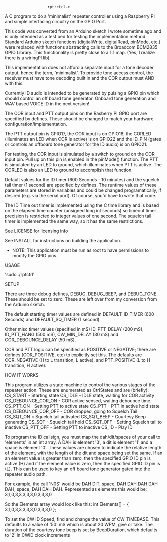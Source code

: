                        rptrctrl.c 

A C program to do a 'minimalist' repeater controller using a 
Raspberry PI and simple interfacing circuitry on the GPIO Port.

This code was converted from an Arduino sketch I wrote sometime
ago and is only intended as a test bed for testing the implementation
method. Standard Arduino sketch functions (digitalWrite, digitalRead, 
pinMode, etc.) were replaced with functions abstracting calls to the
Broadcom BCM2835 GPIO Library. This functionality is pretty close to 
a 1:1 map. (Yes, I realize there is a wiringPI lib).

This implementation does not afford a separate input for a
tone decoder output, hence the term, 'minimalist'. To provide
tone access control, the receiver must have tone decoding
built in and the COR output must AND with this.

Currently ID audio is intended to be generated by pulsing a
GPIO pin which should control an off board tone generator.
Onboard tone generation and WAV based VOICE ID in the next version!

The COR input and PTT output pins on the Rasberry PI GPIO port
are specified by defines. These should be changed to match your
hardware configuration/implementation.

The PTT output pin is GPIO17, the COR input is on GPIO18, the
CORLED (illuminates an LED when COR is active) is on GPIO22 and
the ID_PIN (gates or controls an offboard tone generator for
the ID audio) is on GPIO21.

For testing, the COR input is simulated by a switch to ground 
on the COR input pin. Pull up on this pin is enabled in the
pinMode() function. The PTT is simulated by an LED to ground,
which illuminates when PTT is active. The CORLED is also an LED
to ground to accomplish that function.

Default values for the ID timer (600 Seconds - 10 minutes) and
the squelch tail timer (1 second) are specified by defines.
The runtime values of these parameters are stored in variables
and could be changed programatically, if desired (e.g. via the
serial port). Of course, you'd have to write that code.

The ID Time out timer is implemented using the C time library and
is based on the elapsed time counter (unsigned long int seconds)
so timeout timer precision is restricted to integer values of
one second. The squelch tail timer is implemented the same way,
so it has the same restrictions.

See LICENSE for licensing info

See INSTALL for instructions on building the application.

 * NOTE: This application must be run as root to have permissions to
   modify the GPIO pins.


USAGE 

'sudo ./rptctrl'

SETUP

There are three debug defines, DEBUG, DEBUG_BEEP, and DEBUG_TONE.
These should be set to zero. These are left over from my conversion 
from the Arduino sketch.

The default starting timer values are defined in DEFAULT_ID_TIMER 
(600 Seconds) and DEFAULT_SQ_TIMER (1 second)

Other misc timer values (specified in mS) ID_PTT_DELAY (200 mS),
ID_PTT_HANG (500 mS), CW_MIN_DELAY (30 mS) and COR_DEBOUNCE_DELAY
(50 mS).

COR and PTT logic can be specified as POSITIVE or NEGATIVE; there
are defines (COR_POSITIVE, etc) to explicitly set this. The 
defaults are COR_NEGATIVE (H to L transition, L active), and 
PTT_POSITIVE (L to H transition, H active).

HOW IT WORKS

This program utilizes a state machine to control the various stages
of the repeater action. These are enumerated as CtrlStates and are
(briefly):
  CS_START - Starting state
  CS_IDLE - IDLE state, waiting for COR activity
  CS_DEBOUNCE_COR_ON - COR active sensed, waiting debounce time.
  CS_PTT_ON - Setting PTT to active state
  CS_PTT - PTT in active hold state 
  CS_DEBOUNCE_COR_OFF - COR dropped, going to Squelch Tail
  CS_SQT_ON = Squelch tail activated
  CS_SQT_BEEP - Courtesy Beep generating
  CS_SQT - Squelch tail hold
  CS_SQT_OFF - Setting Squelch tail to inactive
  CS_PTT_OFF - Setting PTT to inactive
  CS_ID - Play ID

To program the ID callsign, you must map the dah/dit/spaces of your call
to 'elements' in an int array. A DAH is element '3', a dit is element
'1' and a space is element '0'. These values are chosen to indicate the
relative length of the element, with the length of the dit and space
being set the same. If an an element value is greater than zero, then
the specified GPIO ID pin is active (H) and if the element value is zero, 
then the specified GPIO ID pin is (L). This can be used to key an off
board tone generator gated into the repeater audio path. 

For example, the call 'N0S' would be DAH DIT, space, DAH DAH DAH DAH DAH, 
space, DAH DAH DAH. Represented as elements this would be:
3,1,0,3,3,3,3,3,0,3,3,3,0

So the Elements array would look like this:
int Elements[] = {
  3,1,0,3,3,3,3,3,0,3,3,3,0
};

To set the CW ID Speed, find and change the value of CW_TIMEBASE. This 
defaults to a value of '50' mS which is about 20 WPM, give or take.
The duration of the courtesy tone beep is set by BeepDuration, which 
defaults to '2' in CWID clock increments

